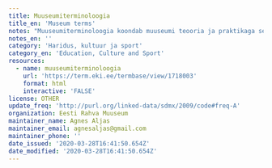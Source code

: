 ```yaml
---
title: Muuseumiterminoloogia
title_en: 'Museum terms'
notes: "Muuseumiterminoloogia koondab muuseumi teooria ja praktikaga seotud termineid ning definitsioone. Terminikomisjoni töösse on kaasatud erinevate muuseumide ja ülikoolide esindajaid.\r\nKokku 583 terminit\r\nKeeled: et, en"
notes_en: ''
category: 'Haridus, kultuur ja sport'
category_en: 'Education, Culture and Sport'
resources:
  - name: muuseumiterminoloogia
    url: 'https://term.eki.ee/termbase/view/1718003'
    format: html
    interactive: 'FALSE'
license: OTHER
update_freq: 'http://purl.org/linked-data/sdmx/2009/code#freq-A'
organization: Eesti Rahva Muuseum
maintainer_name: Agnes Aljas
maintainer_email: agnesaljas@gmail.com
maintainer_phone: ''
date_issued: '2020-03-28T16:41:50.654Z'
date_modified: '2020-03-28T16:41:50.654Z'
---
```

